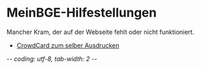 ﻿
MeinBGE-Hilfestellungen
=======================

Mancher Kram, der auf der Webseite fehlt oder nicht funktioniert.

* [CrowdCard zum selber Ausdrucken](crowdcard/README.md)









-*- coding: utf-8, tab-width: 2 -*-
